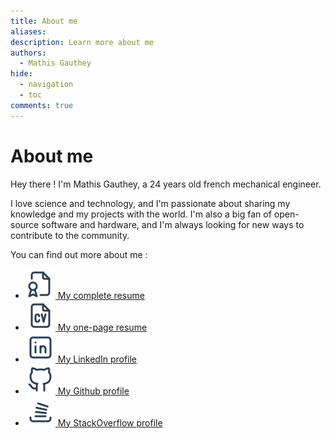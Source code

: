 ```yaml
---
title: About me
aliases:
description: Learn more about me
authors:
  - Mathis Gauthey
hide:
  - navigation
  - toc
comments: true
---
```


# About me

Hey there ! I'm Mathis Gauthey, a 24 years old french mechanical engineer.

I love science and technology, and I'm passionate about sharing my knowledge and my projects with the world. I'm also a big fan of open-source software and hardware, and I'm always looking for new ways to contribute to the community.

You can find out more about me :

- [![CV.svg](../assets/CV.svg) My complete resume](https://mathisgauthey.github.io/CV/)
- [![CV-pdf.svg](../assets/CV-pdf.svg) My one-page resume](https://mathisgauthey.github.io/CV-pdf/)
- [![brand-linkedin.svg](../assets/brand-linkedin.svg) My LinkedIn profile](https://www.linkedin.com/in/mathisgauthey/)
- [![brand-github.svg](../assets/brand-github.svg) My Github profile](https://github.com/mathisgauthey)
- [![brand-stackoverflow.svg](../assets/brand-stackoverflow.svg) My StackOverflow profile](https://stackoverflow.com/users/18775070/mathisgauthey)
